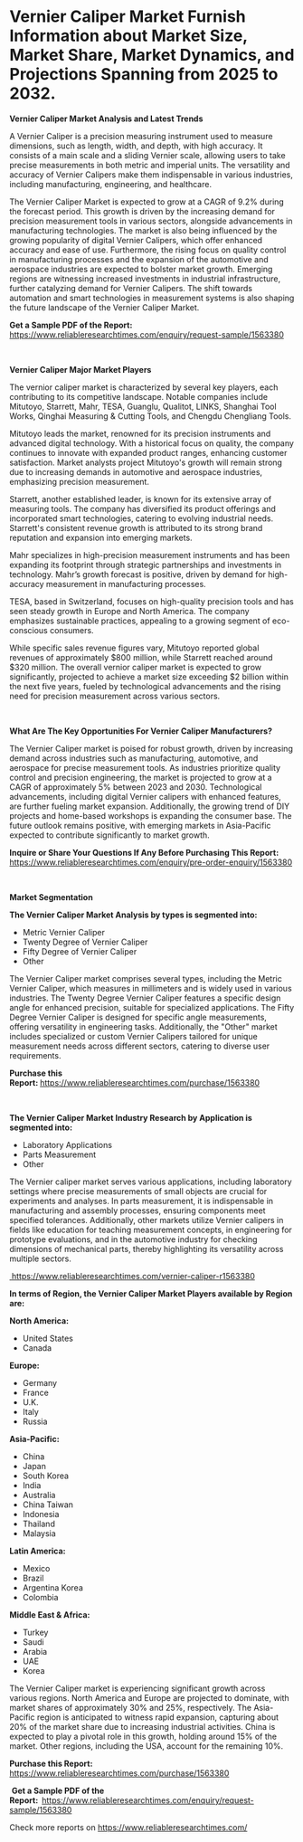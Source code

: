 <p><h1>Vernier Caliper Market Furnish Information about Market Size, Market Share, Market Dynamics, and Projections Spanning from 2025 to 2032.</h1></p><p><strong>Vernier Caliper Market Analysis and Latest Trends</strong></p>
<p><p>A Vernier Caliper is a precision measuring instrument used to measure dimensions, such as length, width, and depth, with high accuracy. It consists of a main scale and a sliding Vernier scale, allowing users to take precise measurements in both metric and imperial units. The versatility and accuracy of Vernier Calipers make them indispensable in various industries, including manufacturing, engineering, and healthcare.</p><p>The Vernier Caliper Market is expected to grow at a CAGR of 9.2% during the forecast period. This growth is driven by the increasing demand for precision measurement tools in various sectors, alongside advancements in manufacturing technologies. The market is also being influenced by the growing popularity of digital Vernier Calipers, which offer enhanced accuracy and ease of use. Furthermore, the rising focus on quality control in manufacturing processes and the expansion of the automotive and aerospace industries are expected to bolster market growth. Emerging regions are witnessing increased investments in industrial infrastructure, further catalyzing demand for Vernier Calipers. The shift towards automation and smart technologies in measurement systems is also shaping the future landscape of the Vernier Caliper Market.</p></p>
<p><strong>Get a Sample PDF of the Report:&nbsp;</strong> <a href="https://www.reliableresearchtimes.com/enquiry/request-sample/1563380?utm_campaign=3554&utm_medium=2&utm_source=Github&utm_content=ia&utm_term=11042025&utm_id=vernier-caliper">https://www.reliableresearchtimes.com/enquiry/request-sample/1563380</a></p>
<p>&nbsp;</p>
<p><strong>Vernier Caliper Major Market Players</strong></p>
<p><p>The vernior caliper market is characterized by several key players, each contributing to its competitive landscape. Notable companies include Mitutoyo, Starrett, Mahr, TESA, Guanglu, Qualitot, LINKS, Shanghai Tool Works, Qinghai Measuring & Cutting Tools, and Chengdu Chengliang Tools. </p><p>Mitutoyo leads the market, renowned for its precision instruments and advanced digital technology. With a historical focus on quality, the company continues to innovate with expanded product ranges, enhancing customer satisfaction. Market analysts project Mitutoyo's growth will remain strong due to increasing demands in automotive and aerospace industries, emphasizing precision measurement.</p><p>Starrett, another established leader, is known for its extensive array of measuring tools. The company has diversified its product offerings and incorporated smart technologies, catering to evolving industrial needs. Starrett's consistent revenue growth is attributed to its strong brand reputation and expansion into emerging markets.</p><p>Mahr specializes in high-precision measurement instruments and has been expanding its footprint through strategic partnerships and investments in technology. Mahr’s growth forecast is positive, driven by demand for high-accuracy measurement in manufacturing processes.</p><p>TESA, based in Switzerland, focuses on high-quality precision tools and has seen steady growth in Europe and North America. The company emphasizes sustainable practices, appealing to a growing segment of eco-conscious consumers.</p><p>While specific sales revenue figures vary, Mitutoyo reported global revenues of approximately $800 million, while Starrett reached around $320 million. The overall vernior caliper market is expected to grow significantly, projected to achieve a market size exceeding $2 billion within the next five years, fueled by technological advancements and the rising need for precision measurement across various sectors.</p></p>
<p>&nbsp;</p>
<p><strong>What Are The Key Opportunities For Vernier Caliper Manufacturers?</strong></p>
<p><p>The Vernier Caliper market is poised for robust growth, driven by increasing demand across industries such as manufacturing, automotive, and aerospace for precise measurement tools. As industries prioritize quality control and precision engineering, the market is projected to grow at a CAGR of approximately 5% between 2023 and 2030. Technological advancements, including digital Vernier calipers with enhanced features, are further fueling market expansion. Additionally, the growing trend of DIY projects and home-based workshops is expanding the consumer base. The future outlook remains positive, with emerging markets in Asia-Pacific expected to contribute significantly to market growth.</p></p>
<p><strong>Inquire or Share Your Questions If Any Before Purchasing This Report:</strong> <a href="https://www.reliableresearchtimes.com/enquiry/pre-order-enquiry/1563380?utm_campaign=3554&utm_medium=2&utm_source=Github&utm_content=ia&utm_term=11042025&utm_id=vernier-caliper">https://www.reliableresearchtimes.com/enquiry/pre-order-enquiry/1563380</a></p>
<p>&nbsp;</p>
<p><strong>Market Segmentation</strong></p>
<p><strong>The Vernier Caliper Market Analysis by types is segmented into:</strong></p>
<p><ul><li>Metric Vernier Caliper</li><li>Twenty Degree of Vernier Caliper</li><li>Fifty Degree of Vernier Caliper</li><li>Other</li></ul></p>
<p><p>The Vernier Caliper market comprises several types, including the Metric Vernier Caliper, which measures in millimeters and is widely used in various industries. The Twenty Degree Vernier Caliper features a specific design angle for enhanced precision, suitable for specialized applications. The Fifty Degree Vernier Caliper is designed for specific angle measurements, offering versatility in engineering tasks. Additionally, the "Other" market includes specialized or custom Vernier Calipers tailored for unique measurement needs across different sectors, catering to diverse user requirements.</p></p>
<p><strong>Purchase this Report:&nbsp;</strong><a href="https://www.reliableresearchtimes.com/purchase/1563380?utm_campaign=3554&utm_medium=2&utm_source=Github&utm_content=ia&utm_term=11042025&utm_id=vernier-caliper">https://www.reliableresearchtimes.com/purchase/1563380</a></p>
<p>&nbsp;</p>
<p><strong>The Vernier Caliper Market Industry Research by Application is segmented into:</strong></p>
<p><ul><li>Laboratory Applications</li><li>Parts Measurement</li><li>Other</li></ul></p>
<p><p>The Vernier caliper market serves various applications, including laboratory settings where precise measurements of small objects are crucial for experiments and analyses. In parts measurement, it is indispensable in manufacturing and assembly processes, ensuring components meet specified tolerances. Additionally, other markets utilize Vernier calipers in fields like education for teaching measurement concepts, in engineering for prototype evaluations, and in the automotive industry for checking dimensions of mechanical parts, thereby highlighting its versatility across multiple sectors.</p></p>
<p><a href="https://www.reliableresearchtimes.com/vernier-caliper-r1563380?utm_campaign=3554&utm_medium=2&utm_source=Github&utm_content=ia&utm_term=11042025&utm_id=vernier-caliper">&nbsp;https://www.reliableresearchtimes.com/vernier-caliper-r1563380</a></p>
<p><strong>In terms of Region, the Vernier Caliper Market Players available by Region are:</strong></p>
<p>
    <p> <strong> North America: </strong>
        <ul>
            <li>United States</li>
            <li>Canada</li>
        </ul>
        </p> 
    <p> <strong> Europe: </strong>
        <ul>
            <li>Germany</li>
            <li>France</li>
            <li>U.K.</li>
            <li>Italy</li>
            <li>Russia</li>
        </ul>
        </p> 
    <p> <strong> Asia-Pacific: </strong>
        <ul>
            <li>China</li>
            <li>Japan</li>
            <li>South Korea</li>
            <li>India</li>
            <li>Australia</li>
            <li>China Taiwan</li>
            <li>Indonesia</li>
            <li>Thailand</li>
            <li>Malaysia</li>
        </ul>
        </p> 
    <p> <strong> Latin America: </strong>
        <ul>
            <li>Mexico</li>
            <li>Brazil</li>
            <li>Argentina Korea</li>
            <li>Colombia</li>
        </ul>
        </p> 
    <p> <strong> Middle East & Africa: </strong>
        <ul>
            <li>Turkey</li>
            <li>Saudi</li>
            <li>Arabia</li>
            <li>UAE</li>
            <li>Korea</li>
        </ul>
    </p>
    </p>
<p><p>The Vernier Caliper market is experiencing significant growth across various regions. North America and Europe are projected to dominate, with market shares of approximately 30% and 25%, respectively. The Asia-Pacific region is anticipated to witness rapid expansion, capturing about 20% of the market share due to increasing industrial activities. China is expected to play a pivotal role in this growth, holding around 15% of the market. Other regions, including the USA, account for the remaining 10%.</p></p>
<p><strong>Purchase this Report: </strong><a href="https://www.reliableresearchtimes.com/purchase/1563380?utm_campaign=3554&utm_medium=2&utm_source=Github&utm_content=ia&utm_term=11042025&utm_id=vernier-caliper">https://www.reliableresearchtimes.com/purchase/1563380</a></p>
<p>&nbsp;<strong>Get a Sample PDF of the Report:&nbsp;&nbsp;</strong><a href="https://www.reliableresearchtimes.com/enquiry/request-sample/1563380?utm_campaign=3554&utm_medium=2&utm_source=Github&utm_content=ia&utm_term=11042025&utm_id=vernier-caliper">https://www.reliableresearchtimes.com/enquiry/request-sample/1563380</a></p>
<p><strong></strong></p>
<p>Check more reports on <a href="https://www.reliableresearchtimes.com/?utm_campaign=3554&utm_medium=2&utm_source=Github&utm_content=ia&utm_term=11042025&utm_id=vernier-caliper">https://www.reliableresearchtimes.com/</a></p>